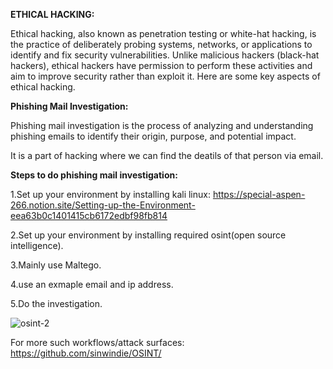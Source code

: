 **ETHICAL HACKING:**

Ethical hacking, also known as penetration testing or white-hat hacking, is the practice of deliberately probing systems, networks, or applications to identify and fix security vulnerabilities. Unlike malicious hackers (black-hat hackers), ethical hackers have permission to perform these activities and aim to improve security rather than exploit it. Here are some key aspects of ethical hacking.

**Phishing Mail Investigation:**

Phishing mail investigation is the process of analyzing and understanding phishing emails to identify their origin, purpose, and potential impact.

It is a part of hacking where we can find the deatils of that person via email.

**Steps to do phishing mail investigation:**

1.Set up your environment by installing kali linux: https://special-aspen-266.notion.site/Setting-up-the-Environment-eea63b0c1401415cb6172edbf98fb814

2.Set up your environment by installing required osint(open source intelligence).

3.Mainly use Maltego.

4.use an exmaple email and ip address.

5.Do the investigation.

![osint-2](https://github.com/R-Sai-Vamshidhar-Reddy/phishing_mail_investigation/assets/171964702/0db848a7-dbd6-48ba-9d3b-c54b9ca796c0)

For more such workflows/attack surfaces: 
https://github.com/sinwindie/OSINT/

